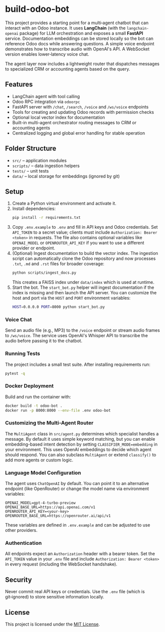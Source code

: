 # build-odoo-bot

This project provides a starting point for a multi‑agent chatbot that can interact with an Odoo instance. It uses **LangChain** (with the `langchain-openai` package) for LLM orchestration and exposes a small **FastAPI** service. Documentation embeddings can be stored locally so the bot can reference Odoo docs while answering questions. A simple voice endpoint demonstrates how to transcribe audio with OpenAI's API. A WebSocket version enables lower‑latency voice chat.

The agent layer now includes a lightweight router that dispatches messages to specialized CRM or accounting agents based on the query.

## Features
- LangChain agent with tool calling
- Odoo RPC integration via `odoorpc`
- FastAPI server with `/chat`, `/search`, `/voice` and `/ws/voice` endpoints
- Tools for creating and updating Odoo records with permission checks
- Optional local vector index for documentation
- Built-in multi-agent orchestrator routing messages to CRM or accounting agents
- Centralized logging and global error handling for stable operation

## Folder Structure
- `src/` – application modules
- `scripts/` – data ingestion helpers
- `tests/` – unit tests
- `data/` – local storage for embeddings (ignored by git)

## Setup
1. Create a Python virtual environment and activate it.
2. Install dependencies:
   ```bash
   pip install -r requirements.txt
   ```
3. Copy `.env.example` to `.env` and fill in API keys and Odoo credentials.
   Set `API_TOKEN` to a secret value; clients must include
   `Authorization: Bearer <token>` in requests. The file also contains optional
   variables like `OPENAI_MODEL` or `OPENROUTER_API_KEY` if you want to use a
   different provider or endpoint.
4. (Optional) Ingest documentation to build the vector index. The ingestion script
   can automatically clone the Odoo repository and now processes ``.txt``, ``.md``
   and ``.rst`` files for broader coverage:
   ```bash
   python scripts/ingest_docs.py
   ```
   This creates a FAISS index under `data/index` which is used at runtime.
5. Start the bot. The `start_bot.py` helper will ingest documentation if the index is missing and then launch the API server. You can customize the host and port via the `HOST` and `PORT` environment variables:
   ```bash
   HOST=0.0.0.0 PORT=8000 python start_bot.py
   ```

### Voice Chat
Send an audio file (e.g., MP3) to the `/voice` endpoint or stream audio frames
to `/ws/voice`. The service uses OpenAI's Whisper API to transcribe the audio
before passing it to the chatbot.

### Running Tests
The project includes a small test suite. After installing requirements run:
```bash
pytest -q
```

### Docker Deployment
Build and run the container with:
```bash
docker build -t odoo-bot .
docker run -p 8000:8000 --env-file .env odoo-bot
```

### Customizing the Multi-Agent Router
The `MultiAgent` class in `src/agent.py` determines which specialist handles a
message. By default it uses simple keyword matching, but you can enable
embedding-based intent detection by setting `CLASSIFIER_MODE=embedding` in your
environment. This uses OpenAI embeddings to decide which agent should respond.
You can also subclass `MultiAgent` or extend `classify()` to add more agents or
custom logic.

### Language Model Configuration
The agent uses `ChatOpenAI` by default. You can point it to an alternative
endpoint (like OpenRouter) or change the model name via environment variables:

```
OPENAI_MODEL=gpt-4-turbo-preview
OPENAI_BASE_URL=https://api.openai.com/v1
OPENROUTER_API_KEY=<your-key>
OPENROUTER_BASE_URL=https://openrouter.ai/api/v1
```

These variables are defined in `.env.example` and can be adjusted to use other
providers.

### Authentication
All endpoints expect an `Authorization` header with a bearer token. Set the
`API_TOKEN` value in your `.env` file and include `Authorization: Bearer <token>`
in every request (including the WebSocket handshake).

## Security
Never commit real API keys or credentials. Use the `.env` file (which is git‑ignored) to store sensitive information locally.

## License
This project is licensed under the [MIT License](LICENSE).
